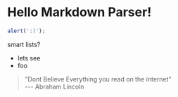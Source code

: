 # Hello Markdown Parser!

```javascript
alert(':)');
```

smart lists?
- lets see
- foo



> "Dont Believe Everything you read on the internet"  
> --- Abraham Lincoln

